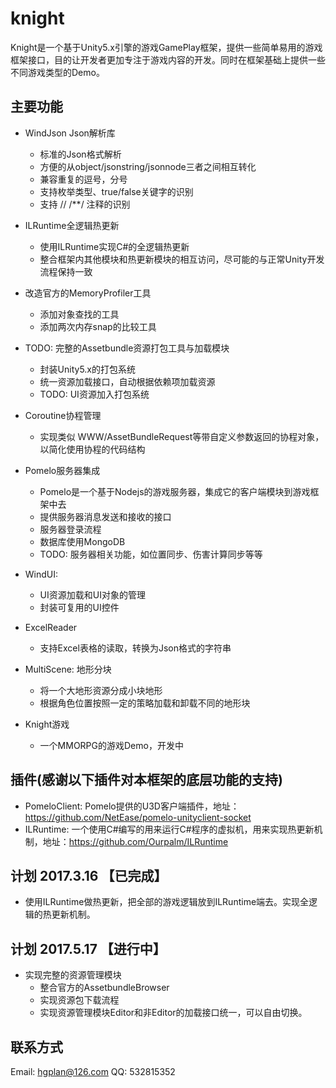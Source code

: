 # knight
Knight是一个基于Unity5.x引擎的游戏GamePlay框架，提供一些简单易用的游戏框架接口，目的让开发者更加专注于游戏内容的开发。同时在框架基础上提供一些不同游戏类型的Demo。


## 主要功能
* WindJson Json解析库
    * 标准的Json格式解析
    * 方便的从object/jsonstring/jsonnode三者之间相互转化
    * 兼容重复的逗号，分号
    * 支持枚举类型、true/false关键字的识别
    * 支持 // /**/ 注释的识别

* ILRuntime全逻辑热更新
    * 使用ILRuntime实现C#的全逻辑热更新
	* 整合框架内其他模块和热更新模块的相互访问，尽可能的与正常Unity开发流程保持一致
   
* 改造官方的MemoryProfiler工具
    * 添加对象查找的工具
    * 添加两次内存snap的比较工具

* TODO: 完整的Assetbundle资源打包工具与加载模块
    * 封装Unity5.x的打包系统
    * 统一资源加载接口，自动根据依赖项加载资源
    * TODO: UI资源加入打包系统

* Coroutine协程管理
    * 实现类似 WWW/AssetBundleRequest等带自定义参数返回的协程对象，以简化使用协程的代码结构

* Pomelo服务器集成
	* Pomelo是一个基于Nodejs的游戏服务器，集成它的客户端模块到游戏框架中去
    * 提供服务器消息发送和接收的接口
    * 服务器登录流程
    * 数据库使用MongoDB
    * TODO: 服务器相关功能，如位置同步、伤害计算同步等等

* WindUI: 
    * UI资源加载和UI对象的管理
    * 封装可复用的UI控件

* ExcelReader
    * 支持Excel表格的读取，转换为Json格式的字符串

* MultiScene: 地形分块
    * 将一个大地形资源分成小块地形
    * 根据角色位置按照一定的策略加载和卸载不同的地形块

* Knight游戏
    * 一个MMORPG的游戏Demo，开发中

## 插件(感谢以下插件对本框架的底层功能的支持)
* PomeloClient: Pomelo提供的U3D客户端插件，地址：https://github.com/NetEase/pomelo-unityclient-socket
* ILRuntime: 一个使用C#编写的用来运行C#程序的虚拟机，用来实现热更新机制，地址：https://github.com/Ourpalm/ILRuntime

## 计划 2017.3.16 【已完成】
* 使用ILRuntime做热更新，把全部的游戏逻辑放到ILRuntime端去。实现全逻辑的热更新机制。

## 计划 2017.5.17 【进行中】
* 实现完整的资源管理模块
	* 整合官方的AssetbundleBrowser
	* 实现资源包下载流程
	* 实现资源管理模块Editor和非Editor的加载接口统一，可以自由切换。

## 联系方式
Email: hgplan@126.com
QQ: 532815352
